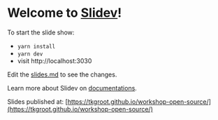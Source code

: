 # Welcome to [Slidev](https://github.com/slidevjs/slidev)!

To start the slide show:

- `yarn install`
- `yarn dev`
- visit http://localhost:3030

Edit the [slides.md](./slides.md) to see the changes.

Learn more about Slidev on [documentations](https://sli.dev/).

Slides published at: [https://tkgroot.github.io/workshop-open-source/](https://tkgroot.github.io/workshop-open-source/)

